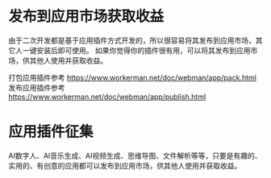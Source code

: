 # 发布到应用市场获取收益

由于二次开发都是基于应用插件方式开发的，所以很容易将其发布到应用市场，其它人一键安装后即可使用。
如果你觉得你的插件很有用，可以将其发布到应用市场，供其他人使用并获取收益。

打包应用插件参考 https://www.workerman.net/doc/webman/app/pack.html
发布应用插件参考 https://www.workerman.net/doc/webman/app/publish.html

# 应用插件征集
AI数字人、AI音乐生成、AI视频生成、思维导图、文件解析等等，只要是有趣的、实用的、有创意的应用都可以发布到应用市场，供其他人使用并获取收益。
